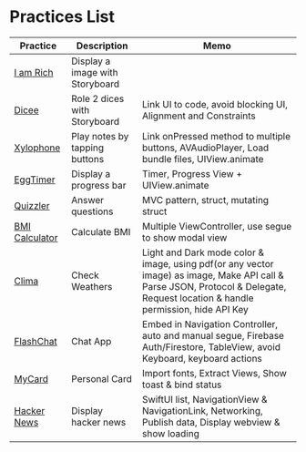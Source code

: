 # Practices List

| Practice                                                                                         | Description                     | Memo                                                                                                                                                                            |
| ------------------------------------------------------------------------------------------------ | ------------------------------- | ------------------------------------------------------------------------------------------------------------------------------------------------------------------------------- |
| [I am Rich](https://github.com/jinyongnan810/swift-ui-practices/tree/main/I%20am%20Rich)         | Display a image with Storyboard |                                                                                                                                                                                 |
| [Dicee](https://github.com/jinyongnan810/swift-ui-practices/tree/main/Dicee)                     | Role 2 dices with Storyboard    | Link UI to code, avoid blocking UI, Alignment and Constraints                                                                                                                   |
| [Xylophone](https://github.com/jinyongnan810/swift-ui-practices/tree/main/Xylophone)             | Play notes by tapping buttons   | Link onPressed method to multiple buttons, AVAudioPlayer, Load bundle files, UIView.animate                                                                                     |
| [EggTimer](https://github.com/jinyongnan810/swift-ui-practices/tree/main/EggTimer)               | Display a progress bar          | Timer, Progress View + UIView.animate                                                                                                                                           |
| [Quizzler](https://github.com/jinyongnan810/swift-ui-practices/tree/main/Quizzler)               | Answer questions                | MVC pattern, struct, mutating struct                                                                                                                                            |
| [BMI Calculator](https://github.com/jinyongnan810/swift-ui-practices/tree/main/BMI%20Calculator) | Calculate BMI                   | Multiple ViewController, use segue to show modal view                                                                                                                           |
| [Clima](https://github.com/jinyongnan810/swift-ui-practices/tree/main/Clima)                     | Check Weathers                  | Light and Dark mode color & image, using pdf(or any vector image) as image, Make API call & Parse JSON, Protocol & Delegate, Request location & handle permission, hide API Key |
| [FlashChat](https://github.com/jinyongnan810/swift-ui-practices/tree/main/FlashChat)             | Chat App                        | Embed in Navigation Controller, auto and manual segue, Firebase Auth/Firestore, TableView, avoid Keyboard, keyboard actions                                                     |
| [MyCard](https://github.com/jinyongnan810/swift-ui-practices/tree/main/MyCard)                   | Personal Card                   | Import fonts, Extract Views, Show toast & bind status                                                                                                                           |
| [Hacker News](https://github.com/jinyongnan810/swift-ui-practices/tree/main/HackerNews)          | Display hacker news             | SwiftUI list, NavigationView & NavigationLink, Networking, Publish data, Display webview & show loading                                                                         |
